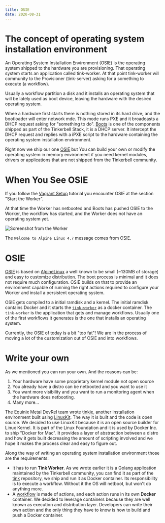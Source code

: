 ```yaml
---
title: OSIE
date: 2020-08-31
---
```


# The concept of operating system installation environment

An Operating System Installation Environment (OSIE) is the operating system shipped to the hardware you are provisioning. That operating system starts an application called tink-worker. At that point tink-worker will community to the Provisioner (tink-server) asking for a something to execute (a workflow).

Usually a workflow partition a disk and it installs an operating system that will be lately used as boot device, leaving the hardware with the desired operating system.

Whee a hardware first starts there is nothing stored in its hard drive, and the bootloader will enter network mde. This mode runs PXE and it broadcasts a DHCP request asking for "something to do". [Boots](/services/boots) is one of the components shipped as part of the Tinkerbell Stack, it is a DHCP server. It intercept the DHCP request and replies with a iPXE script to the hardware containing the operating system installation environment.

Right now we ship our one [OSIE](https://github.com/tinkerbell/osie) but You can build your own or modify the operating system in memory environment if you need kernel modules, drivers or applications that are not shipped from the Tinkerbell community.

# When You See OSIE

If you follow the [Vagrant Setup](/setup/local-vagrant) tutorial you encounter OSIE at the section "Start the Worker".

At that time the Worker has netbooted and Boots has pushed OSIE to the Worker, the workflow has started, and the Worker does not have an operating system yet.

![Screenshot from the Worker](/images/vagrant-setup-vbox-worker.png)

The `Welcome to Alpine Linux 4.7` message comes from OSIE.

# OSIE

[OSIE](https://github.com/tinkerbell/osie) is based on [AlpineLinux](https://alpinelinux.org/) a well known to be small (~130MB of storage) and easy to customize distribution. The boot process is minimal and it does not require much configuration. OSIE builds on that to provide an environment capable of running the right actions required to configure your Worker and install a persistent operating system.

OSIE gets compiled to a initial ramdisk and a kernel. The initial ramdisk contains Docker and it starts the [`tink-worker`](/services/tink) as a docker container. The `tink-worker` is the application that gets and manage workflows. Usually one of the first workflows it generates is the one that installs an operating system.

Currently, the OSIE of today is a bit "too fat"! We are in the process of moving a lot of the customization out of OSIE and into workflows.

# Write your own

As we mentioned you can run your own. And the reasons can be:

1. Your hardware have some proprietary kernel module not open source
2. You already have a distro can be netbooted and you want to use it
3. You want more visibility and you want to run a monitoring agent when the hardware does netbooting.
4. Many more...

The Equinix Metal DevRel team wrote [tinkie](https://github.com/gianarb/tinkie), another installation environment built using [LinuxKit](https://github.com/linuxkit/linuxkit). The way it is built and the code is open source. We decided to use LinuxKit because it is an open source builder for Linux Kernel. It is part of the Linux Foundation and it is used by Docker Inc. to ship "Docker for Mac". It provides a layer of abstraction between a distro and how it gets built decreasing the amount of scripting involved and we hope it makes the process clear and easy to figure out.

Along the way of writing an operating system installation environment those are the requirements:

* It has to run **Tink Worker**. As we wrote earlier it is a Golang application maintained by the Tinkerbell community, you can find it as part of the [tink](https://github.com/tinkerbell/tink) repository, we ship and run it as Docker container. Its responsibility is to execute a workflow. Without it the OS will netboot, but won't do anything more.
* A [workflow](/workflows) is made of actions, and each action runs in its own **Docker** container. We decided to leverage containers because they are well known as execution and distribution layer. Developers can write their own action and the only thing they have to know is how to build and push a Docker container.

